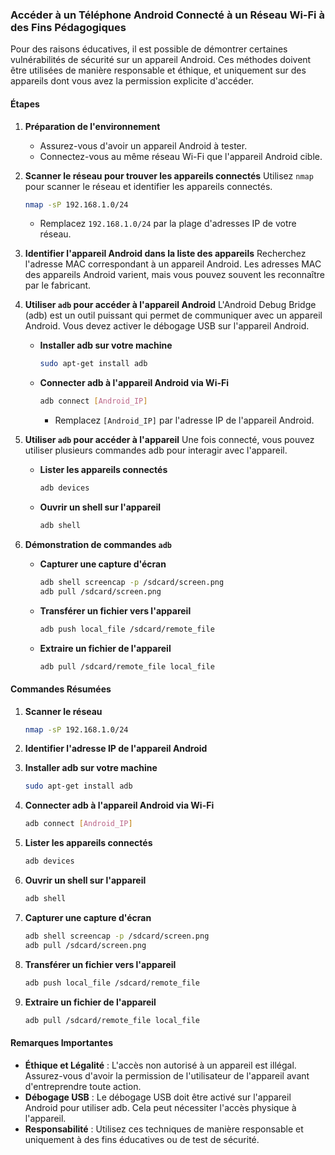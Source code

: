 ### Accéder à un Téléphone Android Connecté à un Réseau Wi-Fi à des Fins Pédagogiques

Pour des raisons éducatives, il est possible de démontrer certaines vulnérabilités de sécurité sur un appareil Android. Ces méthodes doivent être utilisées de manière responsable et éthique, et uniquement sur des appareils dont vous avez la permission explicite d'accéder.

#### Étapes

1. **Préparation de l'environnement**
   - Assurez-vous d'avoir un appareil Android à tester.
   - Connectez-vous au même réseau Wi-Fi que l'appareil Android cible.

2. **Scanner le réseau pour trouver les appareils connectés**
   Utilisez `nmap` pour scanner le réseau et identifier les appareils connectés.

   ```bash
   nmap -sP 192.168.1.0/24
   ```

   - Remplacez `192.168.1.0/24` par la plage d'adresses IP de votre réseau.

3. **Identifier l'appareil Android dans la liste des appareils**
   Recherchez l'adresse MAC correspondant à un appareil Android. Les adresses MAC des appareils Android varient, mais vous pouvez souvent les reconnaître par le fabricant.

4. **Utiliser `adb` pour accéder à l'appareil Android**
   L'Android Debug Bridge (adb) est un outil puissant qui permet de communiquer avec un appareil Android. Vous devez activer le débogage USB sur l'appareil Android.

   - **Installer adb sur votre machine**
     ```bash
     sudo apt-get install adb
     ```

   - **Connecter adb à l'appareil Android via Wi-Fi**
     ```bash
     adb connect [Android_IP]
     ```

     - Remplacez `[Android_IP]` par l'adresse IP de l'appareil Android.

5. **Utiliser `adb` pour accéder à l'appareil**
   Une fois connecté, vous pouvez utiliser plusieurs commandes adb pour interagir avec l'appareil.

   - **Lister les appareils connectés**
     ```bash
     adb devices
     ```

   - **Ouvrir un shell sur l'appareil**
     ```bash
     adb shell
     ```

6. **Démonstration de commandes `adb`**

   - **Capturer une capture d'écran**
     ```bash
     adb shell screencap -p /sdcard/screen.png
     adb pull /sdcard/screen.png
     ```

   - **Transférer un fichier vers l'appareil**
     ```bash
     adb push local_file /sdcard/remote_file
     ```

   - **Extraire un fichier de l'appareil**
     ```bash
     adb pull /sdcard/remote_file local_file
     ```

#### Commandes Résumées

1. **Scanner le réseau**
   ```bash
   nmap -sP 192.168.1.0/24
   ```

2. **Identifier l'adresse IP de l'appareil Android**

3. **Installer adb sur votre machine**
   ```bash
   sudo apt-get install adb
   ```

4. **Connecter adb à l'appareil Android via Wi-Fi**
   ```bash
   adb connect [Android_IP]
   ```

5. **Lister les appareils connectés**
   ```bash
   adb devices
   ```

6. **Ouvrir un shell sur l'appareil**
   ```bash
   adb shell
   ```

7. **Capturer une capture d'écran**
   ```bash
   adb shell screencap -p /sdcard/screen.png
   adb pull /sdcard/screen.png
   ```

8. **Transférer un fichier vers l'appareil**
   ```bash
   adb push local_file /sdcard/remote_file
   ```

9. **Extraire un fichier de l'appareil**
   ```bash
   adb pull /sdcard/remote_file local_file
   ```

#### Remarques Importantes
- **Éthique et Légalité** : L'accès non autorisé à un appareil est illégal. Assurez-vous d'avoir la permission de l'utilisateur de l'appareil avant d'entreprendre toute action.
- **Débogage USB** : Le débogage USB doit être activé sur l'appareil Android pour utiliser adb. Cela peut nécessiter l'accès physique à l'appareil.
- **Responsabilité** : Utilisez ces techniques de manière responsable et uniquement à des fins éducatives ou de test de sécurité.
